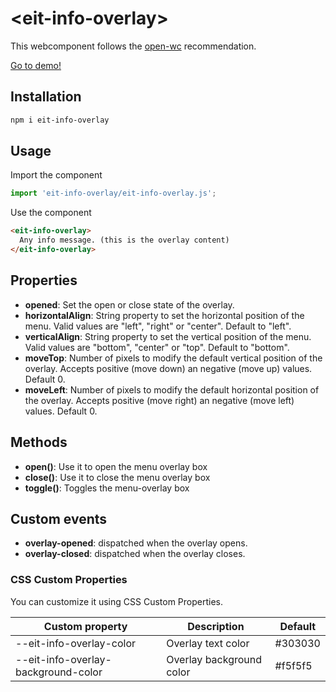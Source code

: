 # \<eit-info-overlay>

This webcomponent follows the [open-wc](https://github.com/open-wc/open-wc) recommendation.

[Go to demo!](https://escuelait.github.io/eit-info-overlay/)

## Installation

```bash
npm i eit-info-overlay
```

## Usage

Import the component

```javascript
import 'eit-info-overlay/eit-info-overlay.js';
```

Use the component

```html
<eit-info-overlay>
  Any info message. (this is the overlay content)
</eit-info-overlay>
```

## Properties

- **opened**: Set the open or close state of the overlay.
- **horizontalAlign**: String property to set the horizontal position of the menu. Valid values are "left", "right" or "center". Default to "left".
- **verticalAlign**: String property to set the vertical position of the menu. Valid values are "bottom", "center" or "top". Default to "bottom".
- **moveTop**: Number of pixels to modify the default vertical position of the overlay. Accepts positive (move down) an negative (move up) values. Default 0.
- **moveLeft**: Number of pixels to modify the default horizontal position of the overlay. Accepts positive (move right) an negative (move left) values. Default 0.

## Methods

- **open()**: Use it to open the menu overlay box
- **close()**: Use it to close the menu overlay box
- **toggle()**: Toggles the menu-overlay box

## Custom events

- **overlay-opened**: dispatched when the overlay opens.
- **overlay-closed**: dispatched when the overlay closes.

### CSS Custom Properties

You can customize it using CSS Custom Properties.

Custom property | Description | Default
----------------|-------------|---------
--eit-info-overlay-color | Overlay text color | #303030
--eit-info-overlay-background-color | Overlay background color | #f5f5f5